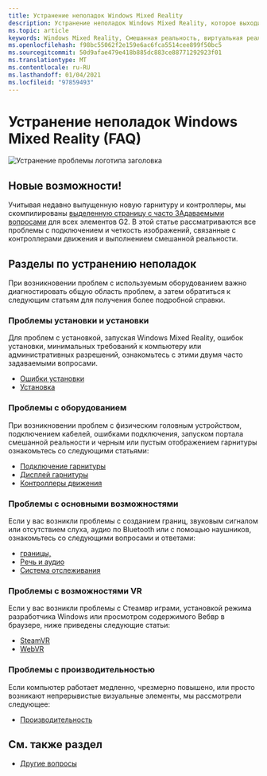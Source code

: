 ```yaml
---
title: Устранение неполадок Windows Mixed Reality
description: Устранение неполадок Windows Mixed Reality, которое выходит за рамки стандартной документации по поддержке пользователей.
ms.topic: article
keywords: Windows Mixed Reality, Смешанная реальность, виртуальная реальность, VR, MR, устранение неполадок, ошибки, Справка, поддержка
ms.openlocfilehash: f98bc55062f2e159e6ac6fca5514cee899f50bc5
ms.sourcegitcommit: 50d9afae479e418b885dc883ce88771292923f01
ms.translationtype: MT
ms.contentlocale: ru-RU
ms.lasthandoff: 01/04/2021
ms.locfileid: "97859493"
---
```

# <a name="troubleshooting-windows-mixed-reality-faqs"></a>Устранение неполадок Windows Mixed Reality (FAQ)

![Устранение проблемы логотипа заголовка](images/1050px-Mixedrealityportal.png)

## <a name="whats-new"></a>Новые возможности!

Учитывая недавно выпущенную новую гарнитуру и контроллеры, мы скомпилированы [выделенную страницу с часто ЗАдаваемыми вопросами](reverbG2-faq.md) для всех элементов G2. В этой статье рассматриваются все проблемы с подключением и четкость изображений, связанные с контроллерами движения и выполнением смешанной реальности.

## <a name="troubleshooting-topics"></a>Разделы по устранению неполадок

При возникновении проблем с используемым оборудованием важно диагностировать общую область проблем, а затем обратиться к следующим статьям для получения более подробной справки. 

### <a name="installation-and-setup-issues"></a>Проблемы установки и установки

Для проблем с установкой, запуская Windows Mixed Reality, ошибок установки, минимальных требований к компьютеру или административных разрешений, ознакомьтесь с этими двумя часто задаваемыми вопросами.

- [Ошибки установки](installation_errors.md)
- [Установка](wmr-setup-faq.md)

### <a name="hardware-issues"></a>Проблемы с оборудованием

При возникновении проблем с физическим головным устройством, подключением кабелей, ошибками подключения, запуском портала смешанной реальности и черным или пустым отображением гарнитуры ознакомьтесь со следующими статьями:

- [Подключение гарнитуры](headset-connectivity.md)
- [Дисплей гарнитуры](headset-display.md)
- [Контроллеры движения](motion-controller-problems.md)

### <a name="core-experience-issues"></a>Проблемы с основными возможностями

Если у вас возникли проблемы с созданием границ, звуковым сигналом или отсутствием слуха, аудио по Bluetooth или с помощью наушников, ознакомьтесь со следующими вопросами и ответами:

- [границы,](boundary-questions.md)
- [Речь и аудио](speech-and-audio.md)
- [Система отслеживания](tracking.md)

### <a name="vr-experience-issues"></a>Проблемы с возможностями VR

Если у вас возникли проблемы с Стеамвр играми, установкой режима разработчика Windows или просмотром содержимого Вебвр в браузере, ниже приведены следующие статьи:

- [SteamVR](steamvr-questions.md)
- [WebVR](webvr-questions.md)

### <a name="performance-issues"></a>Проблемы с производительностью 

Если компьютер работает медленно, чрезмерно повышено, или просто возникают непрерывистые визуальные элементы, мы рассмотрели следующее:

- [Производительность](performance-questions.md)

## <a name="see-also"></a>См. также раздел
- [Другие вопросы](other-questions.md)
